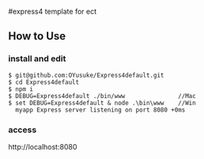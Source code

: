 #express4 template for ect

## How to Use

### install and edit
```
$ git@github.com:OYusuke/Express4default.git
$ cd Express4default
$ npm i
$ DEBUG=Express4default ./bin/www				//Mac
$ set DEBUG=Express4default & node .\bin\www	//Win
  myapp Express server listening on port 8080 +0ms
```

### access

http://localhost:8080
